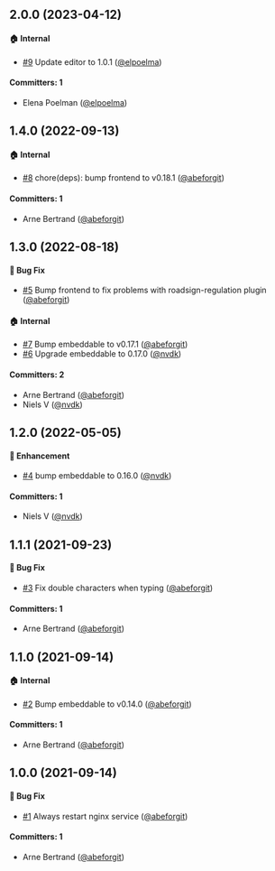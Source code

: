 





## 2.0.0 (2023-04-12)

#### :house: Internal
* [#9](https://github.com/lblod/app-gn-embeddable/pull/9) Update editor to 1.0.1 ([@elpoelma](https://github.com/elpoelma))

#### Committers: 1
- Elena Poelman ([@elpoelma](https://github.com/elpoelma))

## 1.4.0 (2022-09-13)

#### :house: Internal
* [#8](https://github.com/lblod/app-gn-embeddable/pull/8) chore(deps): bump frontend to v0.18.1 ([@abeforgit](https://github.com/abeforgit))

#### Committers: 1
- Arne Bertrand ([@abeforgit](https://github.com/abeforgit))

## 1.3.0 (2022-08-18)

#### :bug: Bug Fix
* [#5](https://github.com/lblod/app-gn-embeddable/pull/5) Bump frontend to fix problems with roadsign-regulation plugin ([@abeforgit](https://github.com/abeforgit))

#### :house: Internal
* [#7](https://github.com/lblod/app-gn-embeddable/pull/7) Bump embeddable to v0.17.1 ([@abeforgit](https://github.com/abeforgit))
* [#6](https://github.com/lblod/app-gn-embeddable/pull/6)  Upgrade embeddable to 0.17.0  ([@nvdk](https://github.com/nvdk))

#### Committers: 2
- Arne Bertrand ([@abeforgit](https://github.com/abeforgit))
- Niels V ([@nvdk](https://github.com/nvdk))

## 1.2.0 (2022-05-05)

#### :rocket: Enhancement
* [#4](https://github.com/lblod/app-gn-embeddable/pull/4) bump embeddable to 0.16.0 ([@nvdk](https://github.com/nvdk))

#### Committers: 1
- Niels V ([@nvdk](https://github.com/nvdk))

## 1.1.1 (2021-09-23)

#### :bug: Bug Fix
* [#3](https://github.com/lblod/app-gn-embeddable/pull/3) Fix double characters when typing ([@abeforgit](https://github.com/abeforgit))

#### Committers: 1
- Arne Bertrand ([@abeforgit](https://github.com/abeforgit))

## 1.1.0 (2021-09-14)

#### :house: Internal
* [#2](https://github.com/lblod/app-gn-embeddable/pull/2) Bump embeddable to v0.14.0 ([@abeforgit](https://github.com/abeforgit))

#### Committers: 1
- Arne Bertrand ([@abeforgit](https://github.com/abeforgit))

## 1.0.0 (2021-09-14)

#### :bug: Bug Fix
* [#1](https://github.com/lblod/app-gn-embeddable/pull/1) Always restart nginx service ([@abeforgit](https://github.com/abeforgit))

#### Committers: 1
- Arne Bertrand ([@abeforgit](https://github.com/abeforgit))

